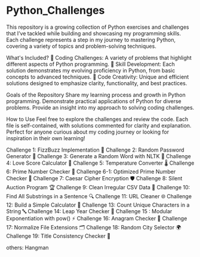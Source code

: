 # Python_Challenges
This repository is a growing collection of Python exercises and challenges that I’ve tackled while building and showcasing my programming skills. Each challenge represents a step in my journey to mastering Python, covering a variety of topics and problem-solving techniques.

What's Included?
🧩 Coding Challenges: A variety of problems that highlight different aspects of Python programming.
🚀 Skill Development: Each solution demonstrates my evolving proficiency in Python, from basic concepts to advanced techniques.
🎨 Code Creativity: Unique and efficient solutions designed to emphasize clarity, functionality, and best practices.

Goals of the Repository
Share my learning process and growth in Python programming.
Demonstrate practical applications of Python for diverse problems.
Provide an insight into my approach to solving coding challenges.

How to Use
Feel free to explore the challenges and review the code. Each file is self-contained, with solutions commented for clarity and explanation. Perfect for anyone curious about my coding journey or looking for inspiration in their own learning!


Challenge 1: FizzBuzz Implementation 🎯
Challenge 2: Random Password Generator 🔐
Challenge 3: Generate a Random Word with NLTK 🎯
Challenge 4: Love Score Calculator 💖
Challenge 5: Temperature Converter 🌡️
Challenge 6: Prime Number Checker 🔢
Challenge 6-1: Optimized Prime Number Checker 🔢
Challenge 7: Caesar Cipher Encryption 🛡️
Challenge 8: Silent Auction Program 🏆
Challenge 9: Clean Irregular CSV Data 🧹
Challenge 10: Find All Substrings in a Sentence 🔍
Challenge 11: URL Cleaner 🌐
Challenge 12: Build a Simple Calculator 🧮
Challenge 13: Count Unique Characters in a String 🔤
Challenge 14: Leap Year Checker 📅
Challenge 15 : Modular Exponentiation with pow() ⚡
Challenge 16: Anagram Checker 🔄
Challenge 17: Normalize File Extensions 🗂️
Challenge 18: Random City Selector 🌍
Challenge 19: Title Consistency Checker 📝


others: Hangman
